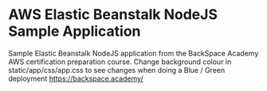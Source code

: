 # **AWS Elastic Beanstalk NodeJS Sample Application**

Sample Elastic Beanstalk NodeJS application from the BackSpace Academy AWS certification preparation course.
Change background colour in static/app/css/app.css to see changes when doing a Blue / Green deployment
https://backspace.academy/
